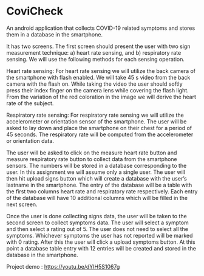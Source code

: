 # CoviCheck
An android application that collects COVID-19 related symptoms and stores them in a database in the smartphone.

It has two screens. The first screen should present the user with two sign measurement technique: a) heart rate sensing, and b) respiratory rate sensing. We will use the following methods for each sensing operation.

Heart rate sensing:
For heart rate sensing we will utilize the back camera of the smartphone with flash enabled. We will take 45 s video from the back camera with the flash on. While taking the video the user should softly press their index finger on the camera lens while covering the flash light. From the variation of the red coloration in the image we will derive the heart rate of the subject.

Respiratory rate sensing:
For respiratory rate sensing we will utilize the accelerometer or orientation sensor of the smartphone. The user will be asked to lay down and place the smartphone on their chest for a period of 45 seconds. The respiratory rate will be computed from the accelerometer or orientation data.

The user will be asked to click on the measure heart rate button and measure respiratory rate button to collect data from the smartphone sensors. The numbers will be stored in a database corresponding to the user. In this assignment we will assume only a single user. The user will then hit upload signs button which will create a database with the user’s lastname in the smartphone. The entry of the database will be a table with the first two columns heart rate and respiratory rate respectively. Each entry of the database will have 10 additional columns which will be filled in the next screen.

Once the user is done collecting signs data, the user will be taken to the second screen to collect symptoms data. The user will select a symptom and then select a rating out of 5. The user does not need to select all the symptoms. Whichever symptoms the user has not reported will be marked with 0 rating. After this the user will click a upload symptoms button. At this point a database table entry with 12 entries will be created and stored in the database in the smartphone.

Project demo : https://youtu.be/dYIH5S1067g
